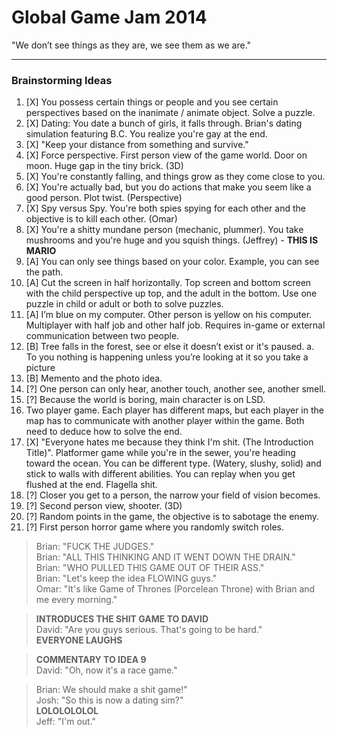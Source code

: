 Global Game Jam 2014
=====
"We don’t see things as they are, we see them as we are." 

------
### **Brainstorming Ideas**
1.	[X] You possess certain things or people and you see certain perspectives based on the inanimate / animate object. Solve a puzzle.
2.	[X] Dating: You date a bunch of girls, it falls through. Brian's dating simulation featuring B.C. You realize you're gay at the end.
3.	[X] "Keep your distance from something and survive."
4.	[X] Force perspective. First person view of the game world. Door on moon. Huge gap in the tiny brick. (3D)
5.	[X] You're constantly falling, and things grow as they come close to you.
6.	[X] You're actually bad, but you do actions that make you seem like a good person. Plot twist. (Perspective)
7.	[X] Spy versus Spy. You're both spies spying for each other and the objective is to kill each other. (Omar)
8.	[X] You're a shitty mundane person (mechanic, plummer). You take mushrooms and you're huge and you squish things. (Jeffrey) - **THIS IS MARIO**
9.	[A] You can only see things based on your color. Example, you can see the path.
10.	[A] Cut the screen in half horizontally. Top screen and bottom screen with the child perspective up top, and the adult in the bottom. Use one puzzle in child or adult or both to solve puzzles.
11.	[A] I’m blue on my computer. Other person is yellow on his computer. Multiplayer with half job and other half job. Requires in-game or external communication between two people.
12.	[B] Tree falls in the forest, see or else it doesn’t exist or it's paused.
        a.	To you nothing is happening unless you’re looking at it so you take a picture
13.	[B] Memento and the photo idea.
14.	[?] One person can only hear, another touch, another see, another smell.
15.	[?] Because the world is boring, main character is on LSD.
16.	Two player game. Each player has different maps, but each player in the map has to communicate with another player within the game. Both need to deduce how to solve the end.
17. [X] "Everyone hates me because they think I'm shit. (The Introduction Title)". Platformer game while you're in the sewer, you're heading toward the ocean. You can be different type. (Watery, slushy, solid) and stick to walls with different abilities. You can replay when you get flushed at the end. Flagella shit. 
18. [?] Closer you get to a person, the narrow your field of vision becomes.
19. [?] Second person view, shooter. (3D)
20. [?] Random points in the game, the objective is to sabotage the enemy.
21. [?] First person horror game where you randomly switch roles.

> Brian: "FUCK THE JUDGES." <br/>
> Brian: "ALL THIS THINKING AND IT WENT DOWN THE DRAIN." <br/>
> Brian: "WHO PULLED THIS GAME OUT OF THEIR ASS." <br/>
> Brian: "Let's keep the idea FLOWING guys." <br/>
> Omar: "It's like Game of Thrones (Porcelean Throne) with Brian and me every morning." <br/>

> **INTRODUCES THE SHIT GAME TO DAVID** <br/>
> David: "Are you guys serious. That's going to be hard." <br/>
> **EVERYONE LAUGHS**

> **COMMENTARY TO IDEA 9** <br/>
> David: "Oh, now it's a race game."

> Brian: We should make a shit game!" <br/> 
> Josh: "So this is now a dating sim?" <br/>
> **LOLOLOLOLOL** <br/>
> Jeff: "I'm out."